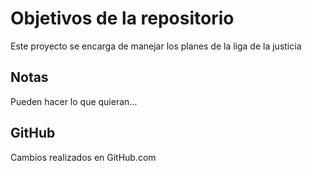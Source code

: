 # Objetivos de la repositorio

Este proyecto se encarga de manejar los planes de la liga de la justicia


## Notas
Pueden hacer lo que quieran...

## GitHub
Cambios realizados en GitHub.com 
